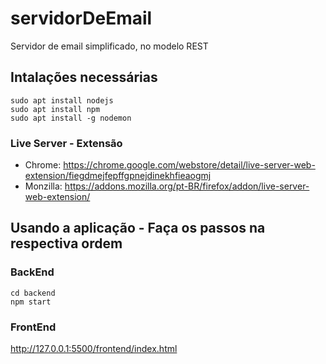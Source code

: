 # servidorDeEmail
Servidor de email simplificado, no modelo REST

## Intalações necessárias

```shell
sudo apt install nodejs
sudo apt install npm
sudo apt install -g nodemon
```
### Live Server - Extensão
* Chrome: https://chrome.google.com/webstore/detail/live-server-web-extension/fiegdmejfepffgpnejdinekhfieaogmj
* Monzilla: https://addons.mozilla.org/pt-BR/firefox/addon/live-server-web-extension/


## Usando a aplicação - Faça os passos na respectiva ordem

### BackEnd
```shell
cd backend
npm start
```

### FrontEnd
http://127.0.0.1:5500/frontend/index.html
